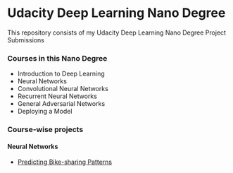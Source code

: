 # Udacity Deep Learning Nano Degree 
This repository consists of my Udacity Deep Learning Nano Degree Project Submissions

### Courses in this Nano Degree
- Introduction to Deep Learning
- Neural Networks
- Convolutional Neural Networks
- Recurrent Neural Networks
- General Adversarial Networks
- Deploying a Model

### Course-wise projects
#### Neural Networks
- [Predicting Bike-sharing Patterns](https://github.com/chaitanyakasaraneni/udacity_deeplearning_nanodegee/tree/master/project-bikesharing)
